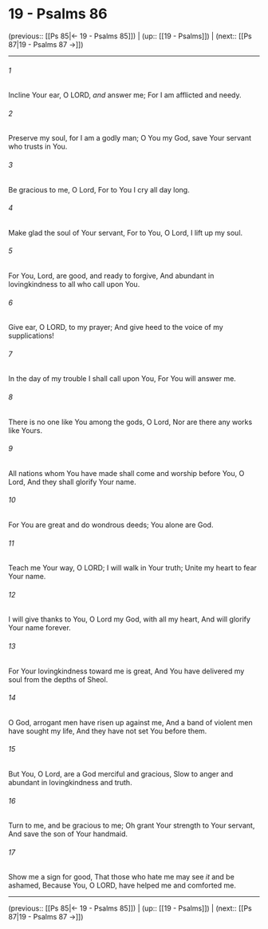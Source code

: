 # 19 - Psalms 86

(previous:: [[Ps 85|← 19 - Psalms 85]]) | (up:: [[19 - Psalms]]) | (next:: [[Ps 87|19 - Psalms 87 →]])

***


###### 1 
Incline Your ear, O LORD, _and_ answer me; For I am afflicted and needy. 

###### 2 
Preserve my soul, for I am a godly man; O You my God, save Your servant who trusts in You. 

###### 3 
Be gracious to me, O Lord, For to You I cry all day long. 

###### 4 
Make glad the soul of Your servant, For to You, O Lord, I lift up my soul. 

###### 5 
For You, Lord, are good, and ready to forgive, And abundant in lovingkindness to all who call upon You. 

###### 6 
Give ear, O LORD, to my prayer; And give heed to the voice of my supplications! 

###### 7 
In the day of my trouble I shall call upon You, For You will answer me. 

###### 8 
There is no one like You among the gods, O Lord, Nor are there any works like Yours. 

###### 9 
All nations whom You have made shall come and worship before You, O Lord, And they shall glorify Your name. 

###### 10 
For You are great and do wondrous deeds; You alone are God. 

###### 11 
Teach me Your way, O LORD; I will walk in Your truth; Unite my heart to fear Your name. 

###### 12 
I will give thanks to You, O Lord my God, with all my heart, And will glorify Your name forever. 

###### 13 
For Your lovingkindness toward me is great, And You have delivered my soul from the depths of Sheol. 

###### 14 
O God, arrogant men have risen up against me, And a band of violent men have sought my life, And they have not set You before them. 

###### 15 
But You, O Lord, are a God merciful and gracious, Slow to anger and abundant in lovingkindness and truth. 

###### 16 
Turn to me, and be gracious to me; Oh grant Your strength to Your servant, And save the son of Your handmaid. 

###### 17 
Show me a sign for good, That those who hate me may see _it_ and be ashamed, Because You, O LORD, have helped me and comforted me.

***

(previous:: [[Ps 85|← 19 - Psalms 85]]) | (up:: [[19 - Psalms]]) | (next:: [[Ps 87|19 - Psalms 87 →]])
